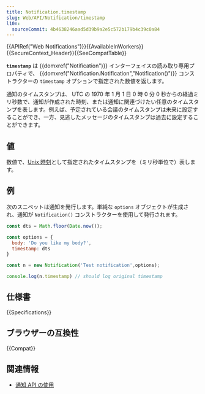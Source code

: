 ```yaml
---
title: Notification.timestamp
slug: Web/API/Notification/timestamp
l10n:
  sourceCommit: 4b4638246aad5d39b9a2e5c572b179b4c39c0a84
---
```


{{APIRef("Web Notifications")}}{{AvailableInWorkers}}{{SecureContext_Header}}{{SeeCompatTable}}

**`timestamp`** は {{domxref("Notification")}} インターフェイスの読み取り専用プロパティで、 {{domxref("Notification.Notification","Notification()")}} コンストラクターの `timestamp` オプションで指定された数値を返します。

通知のタイムスタンプは、 UTC の 1970 年 1 月 1 日 0 時 0 分 0 秒からの経過ミリ秒数で、通知が作成された時刻、または通知に関連づけたい任意のタイムスタンプを表します。例えば、予定されている会議のタイムスタンプは未来に設定することができ、一方、見逃したメッセージのタイムスタンプは過去に設定することができます。

## 値

数値で、[Unix 時刻](/ja/docs/Glossary/Unix_time)として指定されたタイムスタンプを（ミリ秒単位で）表します。

## 例

次のスニペットは通知を発行します。単純な `options` オブジェクトが生成され、通知が `Notification()` コンストラクターを使用して発行されます。

```js
const dts = Math.floor(Date.now());

const options = {
  body: 'Do you like my body?',
  timestamp: dts
}

const n = new Notification('Test notification',options);

console.log(n.timestamp) // should log original timestamp
```

## 仕様書

{{Specifications}}

## ブラウザーの互換性

{{Compat}}

## 関連情報

- [通知 API の使用](/ja/docs/Web/API/Notifications_API/Using_the_Notifications_API)
